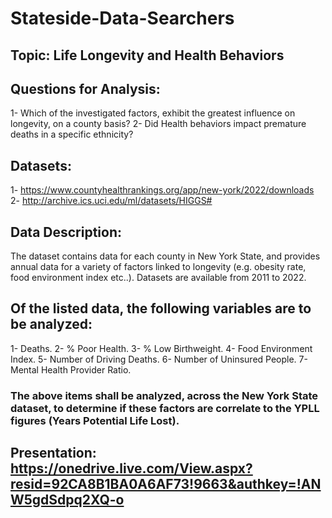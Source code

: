 # Stateside-Data-Searchers

## Topic: Life Longevity and Health Behaviors

## Questions for Analysis: 
1- Which of the investigated factors, exhibit the greatest influence on longevity, on a county basis?
2- Did Health behaviors impact premature deaths in a specific ethnicity?

## Datasets:
1- https://www.countyhealthrankings.org/app/new-york/2022/downloads
2- http://archive.ics.uci.edu/ml/datasets/HIGGS#

## Data Description:
The dataset contains data for each county in New York State, and provides annual data for a variety of factors linked to longevity (e.g. obesity rate, food environment index etc..). Datasets are available from 2011 to 2022.

## Of the listed data, the following variables are to be analyzed:

1- Deaths.
2- % Poor Health.
3- % Low Birthweight.
4- Food Environment Index.
5- Number of Driving Deaths.
6- Number of Uninsured People.
7- Mental Health Provider Ratio.

### The above items shall be analyzed, across the New York State dataset, to determine if these factors are correlate to the YPLL figures (Years Potential Life Lost).

## Presentation: https://onedrive.live.com/View.aspx?resid=92CA8B1BA0A6AF73!9663&authkey=!ANW5gdSdpq2XQ-o


